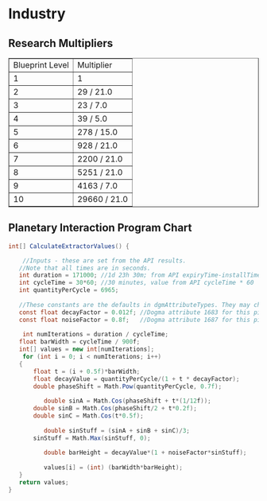 # Industry

## Research Multipliers
<table border="1">
    <tbody>
        <tr>
            <td>Blueprint Level</td>
            <td>Multiplier</td>
        </tr>
        <tr>
            <td>1</td>
            <td>1</td>
        </tr>
        <tr>
            <td>2</td>
            <td>29 / 21.0</td>
        </tr>
        <tr>
            <td>3</td>
            <td>23 / 7.0</td>
        </tr>
        <tr>
            <td>4</td>
            <td>39 / 5.0</td>
        </tr>
        <tr>
            <td>5</td>
            <td>278 / 15.0</td>
        </tr>
        <tr>
            <td>6</td>
            <td>928 / 21.0</td>
        </tr>
        <tr>
            <td>7</td>
            <td>2200 / 21.0</td>
        </tr>
        <tr>
            <td>8</td>
            <td>5251 / 21.0</td>
        </tr>
        <tr>
            <td>9</td>
            <td>4163 / 7.0</td>
        </tr>
        <tr>
            <td>10</td>
            <td>29660 / 21.0</td>
        </tr>
    </tbody>
</table>

## Planetary Interaction Program Chart
```c#
int[] CalculateExtractorValues() {

    //Inputs - these are set from the API results.
   //Note that all times are in seconds.
   int duration = 171000; //1d 23h 30m; from API expiryTime-installTime
   int cycleTime = 30*60; //30 minutes, value from API cycleTime * 60
   int quantityPerCycle = 6965;
   
   //These constants are the defaults in dgmAttributeTypes. They may change.   
   const float decayFactor = 0.012f; //Dogma attribute 1683 for this pin typeID
   const float noiseFactor = 0.8f;   //Dogma attribute 1687 for this pin typeID
           
    int numIterations = duration / cycleTime;
   float barWidth = cycleTime / 900f;
   int[] values = new int[numIterations];
    for (int i = 0; i < numIterations; i++)
   {
       float t = (i + 0.5f)*barWidth;
       float decayValue = quantityPerCycle/(1 + t * decayFactor);
       double phaseShift = Math.Pow(quantityPerCycle, 0.7f);
   
          double sinA = Math.Cos(phaseShift + t*(1/12f));
       double sinB = Math.Cos(phaseShift/2 + t*0.2f);
       double sinC = Math.Cos(t*0.5f);
   
          double sinStuff = (sinA + sinB + sinC)/3;
       sinStuff = Math.Max(sinStuff, 0);
   
          double barHeight = decayValue*(1 + noiseFactor*sinStuff);
   
          values[i] = (int) (barWidth*barHeight);
   }
   return values;
}
```